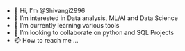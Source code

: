 - 👋 Hi, I’m @Shivangi2996
- 👀 I’m interested in Data analysis, ML/AI and Data Science
- 🌱 I’m currently learning various tools
- 💞️ I’m looking to collaborate on python and SQL Projects
- 📫 How to reach me ...

<!---
Shivangi2996/Shivangi2996 is a ✨ special ✨ repository because its `README.md` (this file) appears on your GitHub profile.
You can click the Preview link to take a look at your changes.
--->
